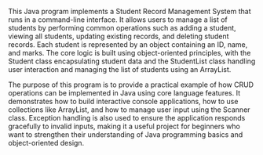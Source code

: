 This Java program implements a Student Record Management System that runs in a command-line interface. It allows users to manage a list of students by performing common operations such as adding a student, viewing all students, updating existing records, and deleting student records. Each student is represented by an object containing an ID, name, and marks. The core logic is built using object-oriented principles, with the Student class encapsulating student data and the StudentList class handling user interaction and managing the list of students using an ArrayList.

The purpose of this program is to provide a practical example of how CRUD operations can be implemented in Java using core language features. It demonstrates how to build interactive console applications, how to use collections like ArrayList, and how to manage user input using the Scanner class. Exception handling is also used to ensure the application responds gracefully to invalid inputs, making it a useful project for beginners who want to strengthen their understanding of Java programming basics and object-oriented design.